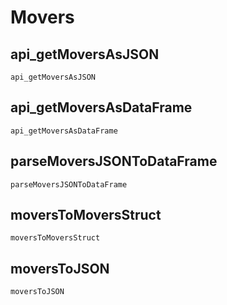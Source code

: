 # Movers 

## api_getMoversAsJSON
```@docs
api_getMoversAsJSON
```

## api_getMoversAsDataFrame
```@docs
api_getMoversAsDataFrame
```

## parseMoversJSONToDataFrame
```@docs
parseMoversJSONToDataFrame
```

## moversToMoversStruct
```@docs
moversToMoversStruct
```

## moversToJSON
```@docs
moversToJSON
```
